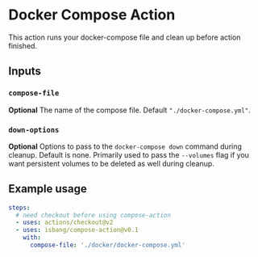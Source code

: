 # Docker Compose Action

This action runs your docker-compose file and clean up before action finished.

## Inputs

### `compose-file`

**Optional** The name of the compose file. Default `"./docker-compose.yml"`.

### `down-options`

**Optional** Options to pass to the `docker-compose down` command during cleanup. Default is none. Primarily used to pass the `--volumes` flag if you want persistent volumes to be deleted as well during cleanup.


## Example usage

```yaml
steps:
  # need checkout before using compose-action
  - uses: actions/checkout@v2
  - uses: isbang/compose-action@v0.1
    with:
      compose-file: './docker/docker-compose.yml'
```